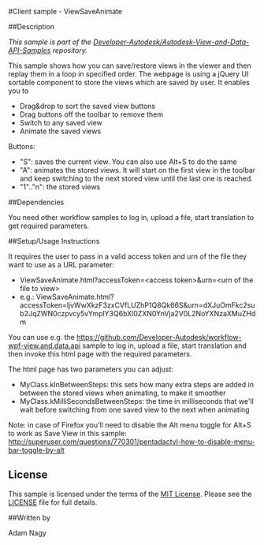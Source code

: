 
#Client sample - ViewSaveAnimate

##Description

*This sample is part of the [Developer-Autodesk/Autodesk-View-and-Data-API-Samples](https://github.com/Developer-Autodesk/autodesk-view-and-data-api-samples) repository.*

This sample shows how you can save/restore views in the viewer and then replay them in a loop in specified order. The webpage is using a jQuery UI sortable component to store the views which are saved by user.
It enables you to 
* Drag&drop to sort the saved view buttons
* Drag buttons off the toolbar to remove them
* Switch to any saved view
* Animate the saved views

Buttons:
* "S": saves the current view. You can also use Alt+S to do the same
* "A": animates the stored views. It will start on the first view in the toolbar and keep switching to the next stored view until the last one is reached.
* "1".."n": the stored views

##Dependencies

You need other workflow samples to log in, upload a file, start translation to get required parameters.

##Setup/Usage Instructions

It requires the user to pass in a valid access token and urn of the file they want to use as a URL parameter:
* ViewSaveAnimate.html?accessToken=&lt;access token&gt;&urn=&lt;urn of the file to view&gt;
* e.g.: ViewSaveAnimate.html?accessToken=ljvWwXkzF3zxCVfLUZhP1Q8Qk66S&urn=dXJuOmFkc2sub2JqZWN0czpvcy5vYmplY3Q6bXl0ZXN0YnVja2V0L2NoYXNzaXMuZHdm

You can use e.g. the https://github.com/Developer-Autodesk/workflow-wpf-view.and.data.api sample to log in, upload a file, start translation and then invoke this html page with the required parameters. 

The html page has two parameters you can adjust:
* MyClass.kInBetweenSteps: this sets how many extra steps are added in between the stored views when animating, to make it smoother
* MyClass.kMilliSecondsBetweenSteps: the time in milliseconds that we'll wait before switching from one saved view to the next when animating

Note: in case of Firefox you'll need to disable the Alt menu toggle for Alt+S to work as Save View in this sample:
http://superuser.com/questions/770301/pentadactyl-how-to-disable-menu-bar-toggle-by-alt 

## License

This sample is licensed under the terms of the [MIT License](http://opensource.org/licenses/MIT). Please see the [LICENSE](LICENSE) file for full details.

##Written by 

Adam Nagy








